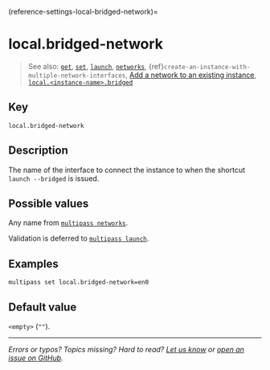 (reference-settings-local-bridged-network)=
# local.bridged-network

> See also: [`get`](/reference/command-line-interface/get), [`set`](/reference/command-line-interface/set), [`launch`](/reference/command-line-interface/launch), [`networks`](/reference/command-line-interface/networks), {ref}`create-an-instance-with-multiple-network-interfaces`, [Add a network to an existing instance](/how-to-guides/manage-instances/add-a-network-to-an-existing-instance), [`local.<instance-name>.bridged`](/reference/settings/local-instance-name-bridged)

## Key

`local.bridged-network`

## Description

The name of the interface to connect the instance to when the shortcut `launch --bridged` is issued.

## Possible values

Any name from [`multipass networks`](/reference/command-line-interface/networks).

Validation is deferred to [`multipass launch`](/reference/command-line-interface/launch).

## Examples

`multipass set local.bridged-network=en0`

## Default value

`<empty>` (`""`).

---

*Errors or typos? Topics missing? Hard to read? <a href="https://docs.google.com/forms/d/e/1FAIpQLSd0XZDU9sbOCiljceh3rO_rkp6vazy2ZsIWgx4gsvl_Sec4Ig/viewform?usp=pp_url&entry.317501128=https://canonical.com/multipass/docs/bridged-network" target="_blank">Let us know</a> or <a href="https://github.com/canonical/multipass/issues/new/choose" target="_blank">open an issue on GitHub</a>.*
